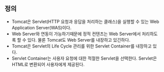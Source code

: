 ## 정의
- Tomcat은 Servlet(HTTP 요청과 응답을 처리하는 클래스)을 실행할 수 있는 Web Application Server(WAS)이다.
- Web Server와 연동이 가능하기때문에 정적 컨텐츠는 Web Server에서 처리하도록 할 수 있다. 물론 Tomcat도 Web Server를 내장하고 있긴하다. 
- Tomcat은 Servlet의 Life Cycle 관리를 위한 Servlet Container를 내장하고 있다. 
- Servlet Container는 사용자 요청에 대한 적절한 Servlet을 선택한다. Servlet은 HTML로 변환되어 사용자에게 제공된다.
